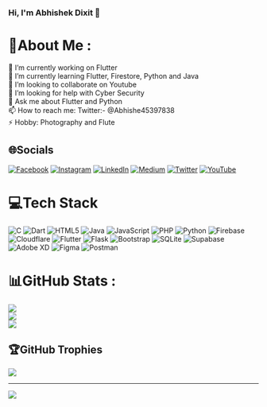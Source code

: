 ### Hi, I'm Abhishek Dixit 👋

# 💫About Me :
🔭 I’m currently working on Flutter <br>
🌱 I’m currently learning Flutter, Firestore, Python and Java <br>
👯 I’m looking to collaborate on Youtube <br>
🤔 I’m looking for help with Cyber Security <br>
💬 Ask me about Flutter and Python <br>
📫 How to reach me: Twitter:- @Abhishe45397838 <br>
⚡ Hobby: Photography and Flute <br>

## 🌐Socials
[![Facebook](https://img.shields.io/badge/Facebook-%231877F2.svg?logo=Facebook&logoColor=white)](https://facebook.com/https://www.facebook.com/people/Abhishek-Dixit/100008862796480/) [![Instagram](https://img.shields.io/badge/Instagram-%23E4405F.svg?logo=Instagram&logoColor=white)](https://instagram.com/https://instagram.com/theviewfinder_abhi/) [![LinkedIn](https://img.shields.io/badge/LinkedIn-%230077B5.svg?logo=linkedin&logoColor=white)](https://linkedin.com/in/https://www.linkedin.com/in/abhishek-165) [![Medium](https://img.shields.io/badge/Medium-12100E?logo=medium&logoColor=white)](https://medium.com/@https://medium.com/@abhishek_165) [![Twitter](https://img.shields.io/badge/Twitter-%231DA1F2.svg?logo=Twitter&logoColor=white)](https://twitter.com/https://twitter.com/Abhishe45397838) [![YouTube](https://img.shields.io/badge/YouTube-%23FF0000.svg?logo=YouTube&logoColor=white)](https://youtube.com/c/https://www.youtube.com/c/CyberneticMasters) 

# 💻Tech Stack
![C](https://img.shields.io/badge/c-%2300599C.svg?style=for-the-badge&logo=c&logoColor=white) ![Dart](https://img.shields.io/badge/dart-%230175C2.svg?style=for-the-badge&logo=dart&logoColor=white) ![HTML5](https://img.shields.io/badge/html5-%23E34F26.svg?style=for-the-badge&logo=html5&logoColor=white) ![Java](https://img.shields.io/badge/java-%23ED8B00.svg?style=for-the-badge&logo=java&logoColor=white) ![JavaScript](https://img.shields.io/badge/javascript-%23323330.svg?style=for-the-badge&logo=javascript&logoColor=%23F7DF1E) ![PHP](https://img.shields.io/badge/php-%23777BB4.svg?style=for-the-badge&logo=php&logoColor=white) ![Python](https://img.shields.io/badge/python-3670A0?style=for-the-badge&logo=python&logoColor=ffdd54) ![Firebase](https://img.shields.io/badge/firebase-%23039BE5.svg?style=for-the-badge&logo=firebase) ![Cloudflare](https://img.shields.io/badge/Cloudflare-F38020?style=for-the-badge&logo=Cloudflare&logoColor=white) ![Flutter](https://img.shields.io/badge/Flutter-%2302569B.svg?style=for-the-badge&logo=Flutter&logoColor=white) ![Flask](https://img.shields.io/badge/flask-%23000.svg?style=for-the-badge&logo=flask&logoColor=white) ![Bootstrap](https://img.shields.io/badge/bootstrap-%23563D7C.svg?style=for-the-badge&logo=bootstrap&logoColor=white) ![SQLite](https://img.shields.io/badge/sqlite-%2307405e.svg?style=for-the-badge&logo=sqlite&logoColor=white) 	![Supabase](https://img.shields.io/badge/Supabase-3ECF8E?style=for-the-badge&logo=supabase&logoColor=white) ![Adobe XD](https://img.shields.io/badge/Adobe%20XD-470137?style=for-the-badge&logo=Adobe%20XD&logoColor=#FF61F6) 	![Figma](https://img.shields.io/badge/figma-%23F24E1E.svg?style=for-the-badge&logo=figma&logoColor=white) ![Postman](https://img.shields.io/badge/Postman-FF6C37?style=for-the-badge&logo=postman&logoColor=white)
# 📊GitHub Stats :
![](https://github-readme-stats.vercel.app/api?username=Abhishek-165&theme=city_light&hide_border=false&include_all_commits=true&count_private=false)<br/>
![](https://github-readme-streak-stats.herokuapp.com/?user=Abhishek-165&theme=city_light&hide_border=false)<br/>
![](https://github-readme-stats.vercel.app/api/top-langs/?username=Abhishek-165&theme=city_light&hide_border=false&include_all_commits=true&count_private=false&layout=compact)

## 🏆GitHub Trophies
![](https://github-profile-trophy.vercel.app/?username=Abhishek-165&theme=radical&no-frame=true&no-bg=true&margin-w=4)


---
[![](https://visitcount.itsvg.in/api?id=Abhishek-165&icon=0&color=0)](https://visitcount.itsvg.in)
